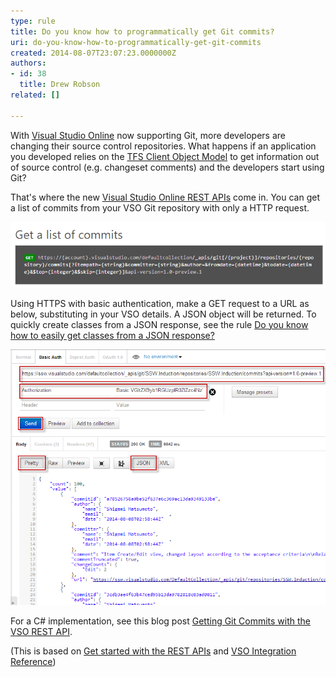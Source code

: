 ```yaml
---
type: rule
title: Do you know how to programmatically get Git commits?
uri: do-you-know-how-to-programmatically-get-git-commits
created: 2014-08-07T23:07:23.0000000Z
authors:
- id: 38
  title: Drew Robson
related: []

---
```


With [Visual Studio Online](http://www.visualstudio.com/) now supporting Git, more developers are changing their source control repositories. What happens if an application you developed relies on the [TFS Client Object Model](http://msdn.microsoft.com/en-us/library/bb130146.aspx) to get information out of source control (e.g. changeset comments) and the developers start using Git?
 
That's where the new [Visual Studio Online REST APIs](http://www.visualstudio.com/en-us/integrate/reference/reference-vso-overview-vsi.aspx) come in. You can get a list of commits from your VSO Git repository with only a HTTP request.




![HTTPS GET commits from your VSO Git repository](8-08-2014-9-58-37-AM-compressor.png)



Using HTTPS with basic authentication, make a GET request to a URL as below, substituting in your VSO details. A JSON object will be returned. To quickly create classes from a JSON response, see the rule [Do you know how to easily get classes from a JSON response?](/do-you-know-how-to-easily-get-classes-from-a-json-response)




![Using the Chrome extension Postman to execute our request with Basic Authentication](8-08-2014-4-24-34-PM-compressor.png)



For a C# implementation, see this blog post [Getting Git Commits with the VSO REST API](http://blog.damianbrady.com.au/2014/09/02/getting-git-commits-with-the-vso-rest-api/).

(This is based on [Get started with the REST APIs](http://www.visualstudio.com/en-us/integrate/get-started/get-started-rest-basics-vsi.aspx) and [VSO Integration Reference](http://www.visualstudio.com/integrate/reference/reference-vso-git-overview-vsi))
